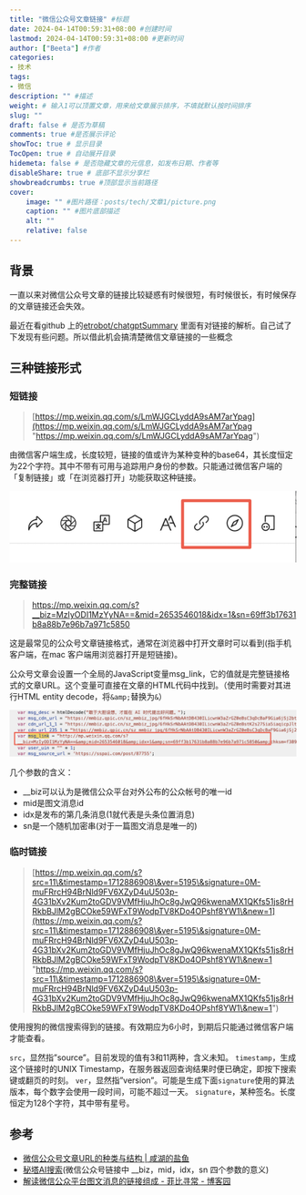 ```yaml
---
title: "微信公众号文章链接" #标题
date: 2024-04-14T00:59:31+08:00 #创建时间
lastmod: 2024-04-14T00:59:31+08:00 #更新时间
author: ["Beeta"] #作者
categories: 
- 技术
tags: 
- 微信
description: "" #描述
weight: # 输入1可以顶置文章，用来给文章展示排序，不填就默认按时间排序
slug: ""
draft: false # 是否为草稿
comments: true #是否展示评论
showToc: true # 显示目录
TocOpen: true # 自动展开目录
hidemeta: false # 是否隐藏文章的元信息，如发布日期、作者等
disableShare: true # 底部不显示分享栏
showbreadcrumbs: true #顶部显示当前路径
cover:
    image: "" #图片路径：posts/tech/文章1/picture.png
    caption: "" #图片底部描述
    alt: ""
    relative: false
---
```


## 背景

一直以来对微信公众号文章的链接比较疑惑有时候很短，有时候很长，有时候保存的文章链接还会失效。

最近在看github 上的[etrobot/chatgptSummary](https://github.com/etrobot/chatgptSummary "etrobot/chatgptSummary") 里面有对链接的解析。自己试了下发现有些问题。所以借此机会搞清楚微信文章链接的一些概念

## 三种链接形式

### **短链接**

> [https://mp.weixin.qq.com/s/LmWJGCLyddA9sAM7arYpag](https://mp.weixin.qq.com/s/LmWJGCLyddA9sAM7arYpag "https://mp.weixin.qq.com/s/LmWJGCLyddA9sAM7arYpag")

由微信客户端生成，长度较短，链接的值或许为某种变种的base64，其长度恒定为22个字符。其中不带有可用与追踪用户身份的参数。只能通过微信客户端的「复制链接」或「在浏览器打开」功能获取这种链接。

![](image/image_2ZmJrysNo1.png)

### **完整链接**

> <https://mp.weixin.qq.com/s?__biz=MzIyODI1MzYyNA==&mid=2653546018&idx=1&sn=69ff3b17631b8a88b7e96b7a971c5850>

这是最常见的公众号文章链接格式，通常在浏览器中打开文章时可以看到(指手机客户端，在mac 客户端用浏览器打开是短链接)。

公众号文章会设置一个全局的JavaScript变量msg\_link，它的值就是完整链接格式的文章URL。这个变量可直接在文章的HTML代码中找到。（使用时需要对其进行HTML entity decode，将`&amp;`替换为`&`）

![](image/image_rd2GWCIR96.png)

几个参数的含义：

- \_\_biz可以认为是微信公众平台对外公布的公众帐号的唯一id
- mid是图文消息id
- idx是发布的第几条消息(1就代表是头条位置消息)
- sn是一个随机加密串(对于一篇图文消息是唯一的)

### 临时链接

> [https://mp.weixin.qq.com/s?src=11\&timestamp=1712886908\&ver=5195\&signature=0M-muFRrcH94BrNld9FV6XZyD4uU503p-4G31bXv2Kum2toGDV9VMfHjuJhOc8gJwQ96kwenaMX1QKfs51js8rHRkbBJlM2gBCOke59WFxT9WodpTV8KDo4OPshf8YW1\&new=1](https://mp.weixin.qq.com/s?src=11\&timestamp=1712886908\&ver=5195\&signature=0M-muFRrcH94BrNld9FV6XZyD4uU503p-4G31bXv2Kum2toGDV9VMfHjuJhOc8gJwQ96kwenaMX1QKfs51js8rHRkbBJlM2gBCOke59WFxT9WodpTV8KDo4OPshf8YW1\&new=1 "https://mp.weixin.qq.com/s?src=11\&timestamp=1712886908\&ver=5195\&signature=0M-muFRrcH94BrNld9FV6XZyD4uU503p-4G31bXv2Kum2toGDV9VMfHjuJhOc8gJwQ96kwenaMX1QKfs51js8rHRkbBJlM2gBCOke59WFxT9WodpTV8KDo4OPshf8YW1\&new=1")

使用搜狗的微信搜索得到的链接。有效期应为6小时，到期后只能通过微信客户端才能查看。

`src`，显然指”source”。目前发现的值有3和11两种，含义未知。
`timestamp`，生成这个链接时的UNIX Timestamp，在服务器返回查询结果时便已确定，即按下搜索键或翻页的时刻。
`ver`，显然指”version”。可能是生成下面`signature`使用的算法版本，每个数字会使用一段时间，可能不超过一天。
`signature`，某种签名。长度恒定为128个字符，其中带有星号。

## 参考

- [微信公众号文章URL的种类与结构 | 咸湖的盐鱼](https://soaked.in/2020/08/wechat-platform-url/ "微信公众号文章URL的种类与结构 | 咸湖的盐鱼")
- [秘塔AI搜索](https://metaso.cn/search/8467529550246350848 "秘塔AI搜索")(微信公众号链接中 \_\_biz，mid，idx，sn 四个参数的意义)
- [解读微信公众平台图文消息的链接组成 - 菲比寻常 - 博客园](https://www.cnblogs.com/ckf1988/p/5653555.html "解读微信公众平台图文消息的链接组成 - 菲比寻常 - 博客园")
